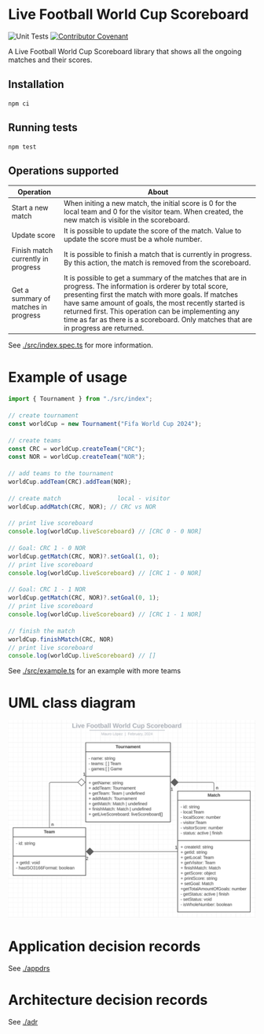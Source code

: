 # Live Football World Cup Scoreboard

![Unit Tests](https://github.com/MLopezJ/Live-Football-World-Cup-Scoreboard/actions/workflows/test.yaml/badge.svg)
[![Contributor Covenant](https://img.shields.io/badge/Contributor%20Covenant-2.1-4baaaa.svg)](code_of_conduct.md)

A Live Football World Cup Scoreboard library that shows all the ongoing matches and their scores.

## Installation

```
npm ci
```

## Running tests

```
npm test
```

## Operations supported

| Operation                            | About                                                                                                                                                                                                                                                                                                                                                                       |
| ------------------------------------ | --------------------------------------------------------------------------------------------------------------------------------------------------------------------------------------------------------------------------------------------------------------------------------------------------------------------------------------------------------------------------- |
| Start a new match                    | When initing a new match, the initial score is 0 for the local team and 0 for the visitor team. When created, the new match is visible in the scoreboard.                                                                                                                                                                                                                   |
| Update score                         | It is possible to update the score of the match. Value to update the score must be a whole number.                                                                                                                                                                                                                                                                          |
| Finish match currently in progress   | It is possible to finish a match that is currently in progress. By this action, the match is removed from the scoreboard.                                                                                                                                                                                                                                                   |
| Get a summary of matches in progress | It is possible to get a summary of the matches that are in progress. The information is orderer by total score, presenting first the match with more goals. If matches have same amount of goals, the most recently started is returned first. This operation can be implementing any time as far as there is a scoreboard. Only matches that are in progress are returned. |

See [./src/index.spec.ts](./src/index.spec.ts) for more information.

# Example of usage

```TypeScript
import { Tournament } from "./src/index";

// create tournament
const worldCup = new Tournament("Fifa World Cup 2024");

// create teams
const CRC = worldCup.createTeam("CRC");
const NOR = worldCup.createTeam("NOR");

// add teams to the tournament
worldCup.addTeam(CRC).addTeam(NOR);

// create match                local - visitor
worldCup.addMatch(CRC, NOR); // CRC vs NOR

// print live scoreboard
console.log(worldCup.liveScoreboard) // [CRC 0 - 0 NOR]

// Goal: CRC 1 - 0 NOR
worldCup.getMatch(CRC, NOR)?.setGoal(1, 0);
// print live scoreboard
console.log(worldCup.liveScoreboard) // [CRC 1 - 0 NOR]

// Goal: CRC 1 - 1 NOR
worldCup.getMatch(CRC, NOR)?.setGoal(0, 1);
// print live scoreboard
console.log(worldCup.liveScoreboard) // [CRC 1 - 1 NOR]

// finish the match
worldCup.finishMatch(CRC, NOR)
// print live scoreboard
console.log(worldCup.liveScoreboard) // []

```

See [./src/example.ts](./src/example.ts) for an example with more teams

# UML class diagram

![UML class diagram](./img/UML-class-diagram.png)

# Application decision records

See [./appdrs](./appdr/README.md)

# Architecture decision records

See [./adr](./adr/README.md)
